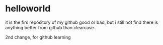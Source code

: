 # helloworld
it is the firs repository of my github
good or bad, but i still not find there is anything better from github than clearcase.

2nd change, for github learning
